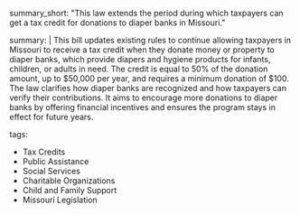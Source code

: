 summary_short: "This law extends the period during which taxpayers can get a tax credit for donations to diaper banks in Missouri."

summary: |
  This bill updates existing rules to continue allowing taxpayers in Missouri to receive a tax credit when they donate money or property to diaper banks, which provide diapers and hygiene products for infants, children, or adults in need. The credit is equal to 50% of the donation amount, up to $50,000 per year, and requires a minimum donation of $100. The law clarifies how diaper banks are recognized and how taxpayers can verify their contributions. It aims to encourage more donations to diaper banks by offering financial incentives and ensures the program stays in effect for future years.

tags:
  - Tax Credits
  - Public Assistance
  - Social Services
  - Charitable Organizations
  - Child and Family Support
  - Missouri Legislation

